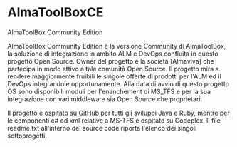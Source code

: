 # AlmaToolBoxCE
AlmaToolBox Community Edition

AlmaToolBox Community Edition è la versione Community di AlmaToolBox, la soluzione di integrazione in ambito ALM e DevOps confluita in questo progetto Open Source. Owner del progetto è la società [Almaviva] che partecipa in modo attivo a tale comunità Open Source. Il progetto mira a rendere maggiormente fruibili le singole offerte di prodotti per l'ALM ed il DevOps integrandole opportunamente. Alla data di avvio di questo progetto OS sono disponibili moduli per l'enanchement di MS_TFS e per la sua integrazione con vari middleware sia Open Source che proprietari.

Il progetto è ospitato su GitHub per tutti gli sviluppi Java e Ruby, mentre per le componenti c# od xml relative a MS-TFS è ospitato su Codeplex. Il file readme.txt all'interno del source code riporta l'elenco dei singoli sottoprogetti.

